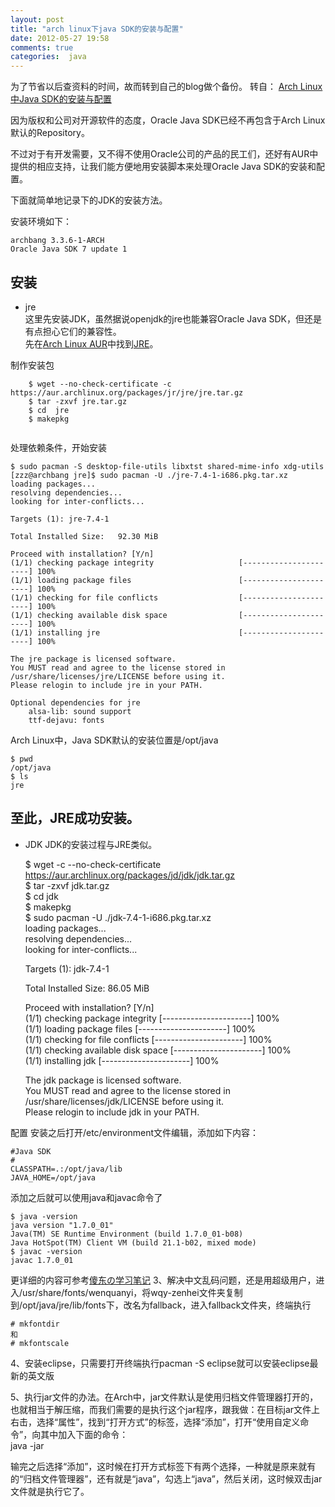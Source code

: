 ```yaml
---
layout: post
title: "arch linux下java SDK的安装与配置"
date: 2012-05-27 19:58
comments: true
categories:  java
---
```


为了节省以后查资料的时间，故而转到自己的blog做个备份。
转自：
[Arch Linux中Java SDK的安装与配置](http://www.cnblogs.com/heart-runner/archive/2011/11/30/2269640.html)

因为版权和公司对开源软件的态度，Oracle Java SDK已经不再包含于Arch Linux默认的Repository。
 
不过对于有开发需要，又不得不使用Oracle公司的产品的民工们，还好有AUR中提供的相应支持，让我们能方便地用安装脚本来处理Oracle Java SDK的安装和配置。
 
下面就简单地记录下的JDK的安装方法。
 
安装环境如下：

	archbang 3.3.6-1-ARCH
	Oracle Java SDK 7 update 1

**安装**
---
*   jre   
这里先安装JDK，虽然据说openjdk的jre也能兼容Oracle Java SDK，但还是有点担心它们的兼容性。    
先在[Arch Linux AUR](https://aur.archlinux.org/)中找到[JRE](https://aur.archlinux.org/packages.php?ID=51908)。  
 <!--more-->
制作安装包   
```	
	$ wget --no-check-certificate -c https://aur.archlinux.org/packages/jr/jre/jre.tar.gz   
	$ tar -zxvf jre.tar.gz   
	$ cd  jre   
	$ makepkg    
   
```
处理依赖条件，开始安装    


	$ sudo pacman -S desktop-file-utils libxtst shared-mime-info xdg-utils
	[zzz@archbang jre]$ sudo pacman -U ./jre-7.4-1-i686.pkg.tar.xz 
	loading packages...
	resolving dependencies...
	looking for inter-conflicts...
	
	Targets (1): jre-7.4-1
	
	Total Installed Size:   92.30 MiB
	
	Proceed with installation? [Y/n] 
	(1/1) checking package integrity                   [----------------------] 100%
	(1/1) loading package files                        [----------------------] 100%
	(1/1) checking for file conflicts                  [----------------------] 100%
	(1/1) checking available disk space                [----------------------] 100%
	(1/1) installing jre                               [----------------------] 100%
	
	The jre package is licensed software.
	You MUST read and agree to the license stored in
	/usr/share/licenses/jre/LICENSE before using it.
	Please relogin to include jre in your PATH.
	
	Optional dependencies for jre
	    alsa-lib: sound support
	    ttf-dejavu: fonts
	
	
Arch Linux中，Java SDK默认的安装位置是/opt/java

	$ pwd 
	/opt/java
	$ ls
	jre
至此，JRE成功安装。
---
*   JDK
JDK的安装过程与JRE类似。   

	\$ wget -c --no-check-certificate https://aur.archlinux.org/packages/jd/jdk/jdk.tar.gz   
	\$ tar -zxvf jdk.tar.gz   
	\$ cd jdk   
	\$ makepkg   
	\$ sudo pacman -U ./jdk-7.4-1-i686.pkg.tar.xz   
	loading packages...   
	resolving dependencies...   
	looking for inter-conflicts...   
	
	Targets (1): jdk-7.4-1   
	
	Total Installed Size:   86.05 MiB   
	
	Proceed with installation? [Y/n]    
	(1/1) checking package integrity                   [----------------------] 100%   
	(1/1) loading package files                        [----------------------] 100%   
	(1/1) checking for file conflicts                  [----------------------] 100%   
	(1/1) checking available disk space                [----------------------] 100%   
	(1/1) installing jdk                               [----------------------] 100%   
	   
	The jdk package is licensed software.   
	You MUST read and agree to the license stored in   
	/usr/share/licenses/jdk/LICENSE before using it.   
	Please relogin to include jdk in your PATH.   
   
配置
安装之后打开/etc/environment文件编辑，添加如下内容：

	#Java SDK 
	#
	CLASSPATH=.:/opt/java/lib
	JAVA_HOME=/opt/java

添加之后就可以使用java和javac命令了

	$ java -version
	java version "1.7.0_01"
	Java(TM) SE Runtime Environment (build 1.7.0_01-b08)
	Java HotSpot(TM) Client VM (build 21.1-b02, mixed mode)
	$ javac -version
	javac 1.7.0_01   
更详细的内容可参考[傻东の学习笔记](http://sillydong.com/myjava/arch-linux%E5%BF%AB%E9%80%9F%E9%85%8D%E7%BD%AEjava%E5%BC%80%E5%8F%91%E7%8E%AF%E5%A2%83.html)
3、解决中文乱码问题，还是用超级用户，进入/usr/share/fonts/wenquanyi，将wqy-zenhei文件夹复制到/opt/java/jre/lib/fonts下，改名为fallback，进入fallback文件夹，终端执行
   
	# mkfontdir
	和
	# mkfontscale

4、安装eclipse，只需要打开终端执行pacman -S eclipse就可以安装eclipse最新的英文版   

5、执行jar文件的办法。在Arch中，jar文件默认是使用归档文件管理器打开的，也就相当于解压缩，而我们需要的是执行这个jar程序，跟我做：在目标jar文件上右击，选择“属性”，找到“打开方式”的标签，选择“添加”，打开“使用自定义命令”，向其中加入下面的命令：   
	java -jar

输完之后选择“添加”，这时候在打开方式标签下有两个选择，一种就是原来就有的“归档文件管理器”，还有就是“java”，勾选上“java”，然后关闭，这时候双击jar文件就是执行它了。